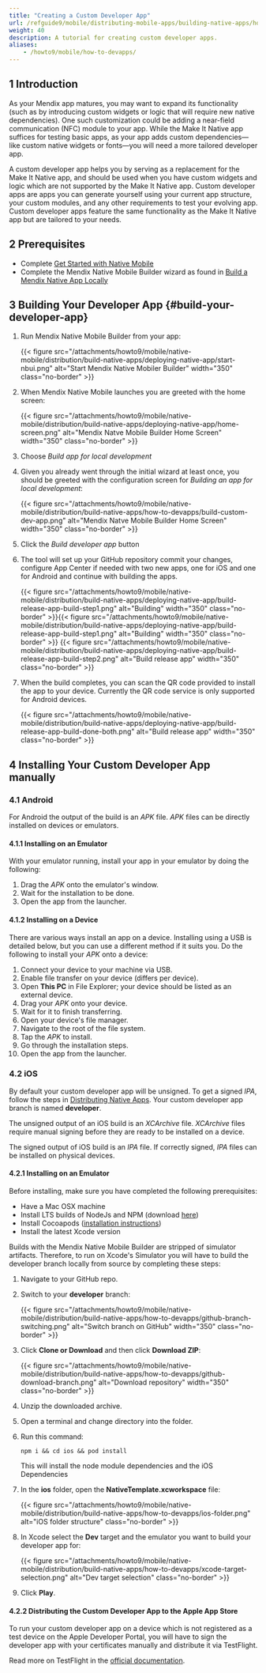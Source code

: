 ```yaml
---
title: "Creating a Custom Developer App"
url: /refguide9/mobile/distributing-mobile-apps/building-native-apps/how-to-devapps/
weight: 40
description: A tutorial for creating custom developer apps.
aliases:
    - /howto9/mobile/how-to-devapps/
---
```


## 1 Introduction

As your Mendix app matures, you may want to expand its functionality (such as by introducing custom widgets or logic that will require new native dependencies). One such customization could be adding a near-field communication (NFC) module to your app. While the Make It Native app suffices for testing basic apps, as your app adds custom dependencies—like custom native widgets or fonts—you will need a more tailored developer app.

A custom developer app helps you by serving as a replacement for the Make It Native app, and should be used when you have custom widgets and logic which are not supported by the Make It Native app. Custom developer apps are apps you can generate yourself using your current app structure, your custom modules, and any other requirements to test your evolving app. Custom developer apps feature the same functionality as the Make It Native app but are tailored to your needs.

## 2 Prerequisites

* Complete [Get Started with Native Mobile](/refguide9/mobile/getting-started-with-mobile/)
* Complete the Mendix Native Mobile Builder wizard as found in [Build a Mendix Native App Locally](/refguide9/mobile/distributing-mobile-apps/building-native-apps/native-build-locally-manually/)

## 3 Building Your Developer App {#build-your-developer-app}

1. Run Mendix Native Mobile Builder from your app: 

    {{< figure src="/attachments/howto9/mobile/native-mobile/distribution/build-native-apps/deploying-native-app/start-nbui.png" alt="Start Mendix Native Mobiler Builder"   width="350"  class="no-border" >}}

1. When Mendix Native Mobile launches you are greeted with the home screen:

    {{< figure src="/attachments/howto9/mobile/native-mobile/distribution/build-native-apps/deploying-native-app/home-screen.png" alt="Mendix Natve Mobile Builder Home Screen"   width="350"  class="no-border" >}} 

1. Choose *Build app for local development*

1. Given you already went through the initial wizard at least once, you should be greeted with the configuration screen for *Building an app for local development*: 

    {{< figure src="/attachments/howto9/mobile/native-mobile/distribution/build-native-apps/how-to-devapps/build-custom-dev-app.png" alt="Mendix Natve Mobile Builder Home Screen"   width="350"  class="no-border" >}} 

1. Click the *Build developer app* button

1. The tool will set up your GitHub repository commit your changes, configure App Center if needed with two new apps, one for iOS and one for Android and continue with building the apps.

    {{< figure src="/attachments/howto9/mobile/native-mobile/distribution/build-native-apps/deploying-native-app/build-release-app-build-step1.png" alt="Building"   width="350"  class="no-border" >}}{{< figure src="/attachments/howto9/mobile/native-mobile/distribution/build-native-apps/deploying-native-app/build-release-app-build-step1.png" alt="Building"   width="350"  class="no-border" >}}
    {{< figure src="/attachments/howto9/mobile/native-mobile/distribution/build-native-apps/deploying-native-app/build-release-app-build-step2.png" alt="Build release app" width="350" class="no-border" >}}

1. When the build completes, you can scan the QR code provided to install the app to your device. Currently the QR code service is only supported for Android devices.

    {{< figure src="/attachments/howto9/mobile/native-mobile/distribution/build-native-apps/deploying-native-app/build-release-app-build-done-both.png" alt="Build release app"   width="350"  class="no-border" >}}

## 4 Installing Your Custom Developer App manually

### 4.1 Android

For Android the output of the build is an *APK* file. *APK* files can be directly installed on devices or emulators.

#### 4.1.1 Installing on an Emulator

With your emulator running, install your app in your emulator by doing the following:

1. Drag the *APK* onto the emulator's window.
2. Wait for the installation to be done.
3. Open the app from the launcher.

#### 4.1.2 Installing on a Device

There are various ways install an app on a device. Installing using a USB is detailed below, but you can use a different method if it suits you. Do the following to install your *APK* onto a device:

1. Connect your device to your machine via USB.
2. Enable file transfer on your device (differs per device).
3. Open **This PC** in File Explorer; your device should be listed as an external device.
4. Drag your *APK* onto your device.
5. Wait for it to finish transferring.
6. Open your device's file manager.
7. Navigate to the root of the file system.
8. Tap the *APK* to install.
9. Go through the installation steps.
10. Open the app from the launcher.

### 4.2 iOS

By default your custom developer app will be unsigned. To get a signed *IPA*, follow the steps in  [Distributing Native Apps](/refguide9/mobile/distributing-mobile-apps/distributing-native-apps/). Your custom developer app branch is named **developer**.

The unsigned output of an iOS build is an *XCArchive* file. *XCArchive* files require manual signing before they are ready to be installed on a device.

The signed output of iOS build is an *IPA* file. If correctly signed, *IPA* files can be installed on physical devices.

#### 4.2.1 Installing on an Emulator

Before installing, make sure you have completed the following prerequisites:

* Have a Mac OSX machine
* Install LTS builds of NodeJs and NPM (download [here](https://nodejs.org/en/))
* Install Cocoapods ([installation instructions](https://cocoapods.org/#install))
* Install the latest Xcode version

Builds with the Mendix Native Mobile Builder are stripped of simulator artifacts. Therefore, to run on Xcode's Simulator you will have to build the developer branch locally from source by completing these steps:

1. Navigate to your GitHub repo.
2. Switch to your **developer** branch:

    {{< figure src="/attachments/howto9/mobile/native-mobile/distribution/build-native-apps/how-to-devapps/github-branch-switching.png" alt="Switch branch on GitHub"   width="350"  class="no-border" >}}
   
3. Click **Clone or Download** and then click **Download ZIP**:

    {{< figure src="/attachments/howto9/mobile/native-mobile/distribution/build-native-apps/how-to-devapps/github-download-branch.png" alt="Download repository"   width="350"  class="no-border" >}}

4. Unzip the downloaded archive.
5. Open a terminal and change directory into the folder.
6. Run this command:

    ```shell {linenos=false}
    npm i && cd ios && pod install
    ```

    This will install the node module dependencies and the iOS Dependencies
7. In the **ios** folder, open the **NativeTemplate.xcworkspace** file:

    {{< figure src="/attachments/howto9/mobile/native-mobile/distribution/build-native-apps/how-to-devapps/ios-folder.png" alt="iOS folder structure" class="no-border" >}}

8. In Xcode select the **Dev** target and the emulator you want to build your developer app for:

    {{< figure src="/attachments/howto9/mobile/native-mobile/distribution/build-native-apps/how-to-devapps/xcode-target-selection.png" alt="Dev target selection" class="no-border" >}}

9. Click **Play**.

#### 4.2.2 Distributing the Custom Developer App to the Apple App Store

To run your custom developer app on a device which is not registered as a test device on the Apple Developer Portal, you will have to sign the developer app with your certificates manually and distribute it via TestFlight.

Read more on TestFlight in the [official documentation](https://testflight.apple.com/).
